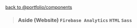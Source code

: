 [back to @portfolio/components](../../../)

> ### Aside (Website) `Firebase Analytics` `HTML` `Sass`
